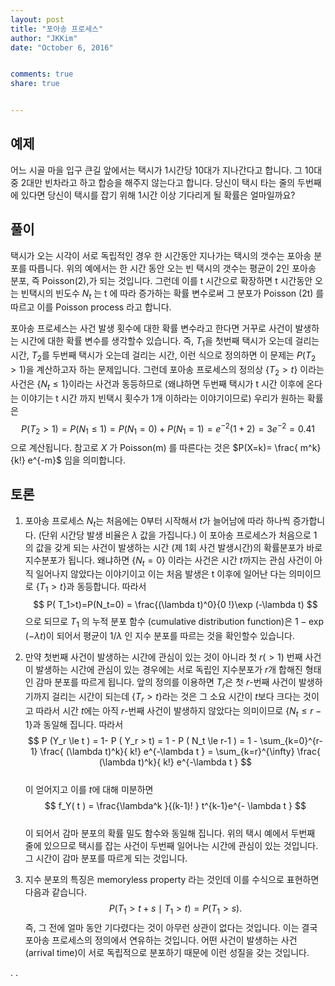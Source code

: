 ```yaml
---
layout: post 
title: "포아송 프로세스"
author: "JKKim"
date: "October 6, 2016"


comments: true
share: true


---
```





## 예제 

어느 시골 마을  입구 큰길 앞에서는 택시가 1시간당 10대가 지나간다고 합니다. 그 10대중 2대만 빈차라고 하고 합승을 해주지 않는다고 합니다. 당신이 택시 타는 줄의 두번째에 있다면 당신이 택시를 잡기 위해 1시간 이상 기다리게 될 확률은 얼마일까요? 

## 풀이  

택시가 오는 시각이 서로 독립적인 경우 한 시간동안 지나가는 택시의 갯수는 포아송 분포를 따릅니다. 위의 예에서는 한 시간 동안 오는 빈 택시의 갯수는 평균이 2인 포아송 분포, 즉 Poisson(2),가 되는 것입니다. 그런데 이를 t 시간으로 확장하면 t 시간동안 오는 빈택시의 빈도수 $N_t$ 는 t 에 따라 증가하는 확률 변수로써 그 분포가 Poisson (2t) 를 따르고 이를 Poisson process 라고 합니다. 


포아송 프로세스는 사건 발생 횟수에 대한 확률 변수라고 한다면 거꾸로 사건이 발생하는 시간에 대한 확률 변수를 생각할수 있습니다. 즉, $T_1$을 첫번째 택시가 오는데 걸리는  시간, $T_2$를 두번째 택시가 오는데 걸리는 시간, 이런 식으로 정의하면 이 문제는 
$P( T_2 >1)$을 계산하고자 하는 문제입니다. 그런데 포아송 프로세스의 정의상 $\{ T_2 >t \}$ 이라는 사건은 $\{N_t \le 1\}$이라는 사건과 동등하므로 (왜냐하면 두번째 택시가 t 시간 이후에 온다는 이야기는 t 시간 까지 빈택시 횟수가 1개 이하라는 이야기이므로) 
우리가 원하는 확률은 
$$P( T_2 >1) = P ( N_1 \le 1) = P(N_1 =0) + P(N_1=1) = e^{-2} (1+2)=3e^{-2}=0.41$$
으로 계산됩니다. 참고로 $X$ 가 Poisson(m) 를 따른다는 것은 
$P(X=k)= \frac{ m^k}{k!} e^{-m}$
임을 의미합니다. 







## 토론 

1. 포아송 프로세스 $N_t$는 처음에는 0부터 시작해서 $t$가 늘어남에 따라 하나씩 증가합니다. (단위 시간당 발생 비율은 $\lambda$ 값을 가집니다.) 이 포아송 프로세스가 처음으로 1 의 값을 갖게 되는 사건이 발생하는 시간 (제 1회 사건 발생시간)의 확률분포가 바로 지수분포가 됩니다. 왜냐하면 $\{N_t=0\}$ 이라는 사건은 시간 $t$까지는 관심 사건이 아직 일어나지 않았다는 이야기이고 이는 처음 발생은 t 이후에 일어난 다는 의미이므로 
$\{T_1>t\}$과 동등합니다. 따라서 
$$ P( T_1>t)=P(N_t=0) = \frac{(\lambda t)^0}{0 !}\exp (-\lambda t) $$
으로 되므로 $T_1$ 의 누적 분포 함수 (cumulative distribution function)은 $1-\exp (-\lambda t)$이 되어서 평균이 $1/\lambda$ 인 지수 분포를 따르는 것을 확인할수 있습니다. 


2. 만약 첫번째 사건이 발생하는 시간에 관심이 있는 것이 아니라 첫 $r(>1)$ 번째 사건이 발생하는 시간에 관심이 있는 경우에는 서로 독립인 지수분포가 $r$개 합해진 형태인 감마 분포를 따르게 됩니다. 앞의 정의를 이용하면 $T_r$은 첫 $r$-번째 사건이 발생하기까지 걸리는 시간이 되는데  $\{T_r > t\}$라는 것은 그 소요 시간이 $t$보다 크다는 것이고 따라서 시간 $t$에는 아직 $r$-번째 사건이 발생하지 않았다는 의미이므로 $\{N_t \le r-1\}$과 동일해 집니다.  따라서 
$$ P (Y_r \le t ) = 1- P ( Y_r > t) = 1 - P ( N_t  \le r-1 ) = 1 - \sum_{k=0}^{r-1} \frac{ (\lambda t)^k}{ k!} e^{-\lambda t } = \sum_{k=r}^{\infty} \frac{ (\lambda t)^k}{ k!} e^{-\lambda t } $$  
이 얻어지고 이를 $t$에 대해 미분하면 
$$ f_Y( t ) = \frac{\lambda^k }{(k-1)! }  t^{k-1}e^{- \lambda t }  $$    
이 되어서 감마 분포의 확률 밀도 함수와 동일해 집니다. 위의 택시 예에서 두번째 줄에 있으므로 택시를 잡는 사건이 두번째 일어나는 시간에 관심이 있는 것입니다. 그 시간이 감마 분포를 따르게 되는 것입니다. 

3. 지수 분포의 특징은 memoryless property 라는 것인데 이를 수식으로 표현하면 다음과 같습니다. 
$$ P(T_1 > t+s \mid T_1 >t) = P(T_1>s). $$
즉, 그 전에 얼마 동안 기다렸다는 것이 아무런 상관이 없다는 것입니다. 이는 결국 포아송 프로세스의 정의에서 연유하는 것입니다. 어떤 사건이 발생하는 사건(arrival time)이 서로 독립적으로 분포하기 때문에 이런 성질을 갖는 것입니다. 


.
.










